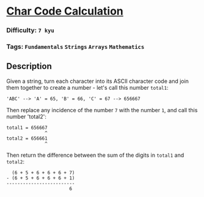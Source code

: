 # [Char Code Calculation](https://www.codewars.com/kata/57f75cc397d62fc93d000059)

### Difficulty: `7 kyu`

### Tags: `Fundamentals` `Strings` `Arrays` `Mathematics`

## Description

Given a string, turn each character into its ASCII character code and join them together to create a number - let's call this number `total1`:

```
'ABC' --> 'A' = 65, 'B' = 66, 'C' = 67 --> 656667
```

Then replace any incidence of the number `7` with the number `1`, and call this number 'total2':

```
total1 = 656667
              ^
total2 = 656661
              ^
```
Then return the difference between the sum of the digits in `total1` and `total2`:

```
  (6 + 5 + 6 + 6 + 6 + 7)
- (6 + 5 + 6 + 6 + 6 + 1)
-------------------------
                       6
```